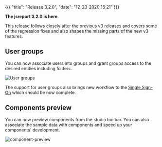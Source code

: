 ﻿
{{{
    "title": "Release 3.2.0",
    "date": "12-20-2020 16:21"
}}}

**The jsreport 3.2.0 is here.**

This release follows closely after the previous v3 releases and covers some of the regression fixes and also shapes the missing parts of the new v3 features.

## User groups

You can now associate users into groups and grant groups access to the desired entities including folders.

![User groups](https://jsreport.net/learn/static-resources/user-group-permissions.png)

The support for user groups also brings new workflow to the [Single Sign-On](/learn/authentication) which should be now complete.

## Components preview

You can now preview components from the studio toolbar. You can also associate the sample data with components and speed up your components' development.

![component-preview](/blob/component-preview.png)